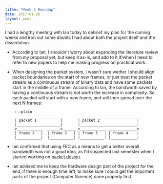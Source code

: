 ```yaml
---
title: "Week 3 Roundup"
date: 2017-01-26 
layout: post
---
```


I had a lengthy meeting with Ian today to debrief my plan for the coming weeks
and iron out some doubts I had about both the project itself and the
dissertation.

 * According to Ian, I shouldn't worry about expanding the literature review
   from my proposal yet, but keep it as-is, and add to it if/when I need to
   refer to new papers to help me making progress on practical work.
 
 * When designing the packet system, I wasn't sure wether I should align packet
   boundaries on the start of new frames, or just treat the packet stream as a
   continuous stream of binary data and have some packets start in the middle
   of a frame. According to Ian, the bandwidth saved by having a continuous
   stream is not worth the increase in complexity. So each packet will start
   with a new frame, and will then spread over the next N frames:
       
        :::plain
        ______________________       ____________________________
        | packet 1           |       | packet 2                 |
        |____________________|       |__________________________|
        v____________  ______v______ v____________ _____________v
        | frame 1   |  | frame 2   | | frame 3   | | frame 4    |
        |___________|  |___________| |___________| |____________|

 * Ian confirmed that using FEC as a means to get a better overall bandwidth was
   not a good idea, as I'd suspected last semester when I started working on
   [packet design][1].
   
 * Ian advised me to keep the hardware design part of the project for the end,
   if there is enough time left, to make sure I could get the important parts
   of the project (Computer Science) done properly first.
   
 [1]: /2016/week12-roundup
